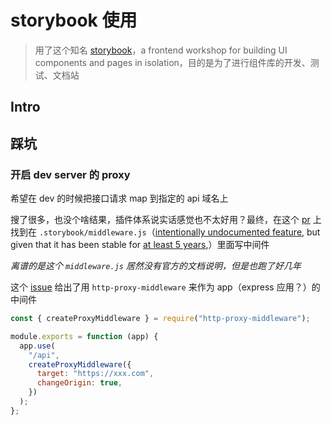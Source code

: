 # storybook 使用

> 用了这个知名 [storybook](https://github.com/storybookjs/storybook)，a frontend workshop for building UI components and pages in isolation，目的是为了进行组件库的开发、测试、文档站

## Intro

## 踩坑

### 开启 dev server 的 proxy

希望在 dev 的时候把接口请求 map 到指定的 api 域名上

搜了很多，也没个啥结果，插件体系说实话感觉也不太好用？最终，在这个 [pr](https://github.com/seek-oss/sku/pull/787) 上找到在 `.storybook/middleware.js`（[intentionally undocumented feature](https://github.com/storybookjs/storybook/issues/15300#issuecomment-866469521), but given that it has been stable for [at least 5 years](https://github.com/storybookjs/storybook/blame/e22ac0d0e8f5cec6cd8e10ef34aa66f758335fbf/code/lib/core-server/src/utils/middleware.ts#L17),）里面写中间件

_离谱的是这个 `middleware.js` 居然没有官方的文档说明，但是也跑了好几年_

这个 [issue](https://github.com/storybookjs/storybook/issues/208) 给出了用 `http-proxy-middleware` 来作为 app（express 应用？）的中间件

```javascript
const { createProxyMiddleware } = require("http-proxy-middleware");

module.exports = function (app) {
  app.use(
    "/api",
    createProxyMiddleware({
      target: "https://xxx.com",
      changeOrigin: true,
    })
  );
};
```
